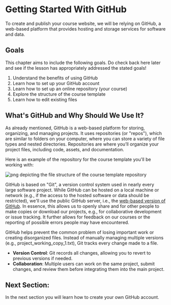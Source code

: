# Getting Started With GitHub

To create and publish your course website, we will be relying on GitHub, a web-based platform that provides hosting and storage services for software and data. 

## Goals

This chapter aims to include the following goals. Do check back here later and see if the lesson has appropriately addressed the stated goals!

1. Understand the benefits of using GitHub
2. Learn how to set up your GitHub account
3. Learn how to set up an online repository (your course)
4. Explore the structure of the course template
5. Learn how to edit existing files

## What's GitHub and Why Should We Use It?

As already mentioned, GitHub is a web-based platform for storing, organizing, and managing projects. It uses repositories (or "repos"), which are similar to folders on your computer, where you can store a variety of file types and nested directories. Repositories are where you’ll organize your project files, including code, assets, and documentation.

Here is an example of the repository for the course template you'll be working with:

![png depicting the file structure of the course template repository](../../static/template_structure.png)

GitHub is based on "Git", a version control system used in nearly every large software project. While GitHub can be hosted on a local machine or network (e.g., if the access to the hosted software or data should be restricted), we'll use the public GitHub server, i.e., the [web-based version of GitHub](https://github.com). In essence, this allows us to openly share and for other people to make copies or download our projects, e.g., for collaborative development or issue tracking. It further allows for feedback on our courses or the reporting of possible errors people may have encountered.

GitHub helps prevent the common problem of losing important work or creating disorganized files. Instead of manually managing multiple versions (e.g., project_working_copy_1.txt), Git tracks every change made to a file. 
- **Version Control**: Git records all changes, allowing you to revert to previous versions if needed.
- **Collaboration**: Multiple users can work on the same project, submit changes, and review them before integrating them into the main project.

## Next Section: 

In the next section you will learn how to create your own GitHub account.

